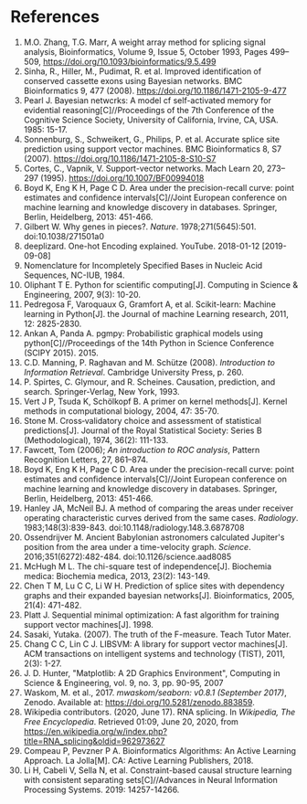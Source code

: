 # References

1. M.O. Zhang, T.G. Marr, A weight array method for splicing signal analysis, Bioinformatics, Volume 9, Issue 5, October 1993, Pages 499–509, https://doi.org/10.1093/bioinformatics/9.5.499
2. Sinha, R., Hiller, M., Pudimat, R. et al. Improved identification of conserved cassette exons using Bayesian networks. BMC Bioinformatics 9, 477 (2008). https://doi.org/10.1186/1471-2105-9-477
3. Pearl J. Bayesian netwcrks: A model cf self-activated memory for evidential reasoning[C]//Proceedings of the 7th Conference of the Cognitive Science Society, University of California, Irvine, CA, USA. 1985: 15-17.
3. Sonnenburg, S., Schweikert, G., Philips, P. et al. Accurate splice site prediction using support vector machines. BMC Bioinformatics 8, S7 (2007). https://doi.org/10.1186/1471-2105-8-S10-S7
5. Cortes, C., Vapnik, V. Support-vector networks. Mach Learn 20, 273–297 (1995). https://doi.org/10.1007/BF00994018
6. Boyd K, Eng K H, Page C D. Area under the precision-recall curve: point estimates and confidence intervals[C]//Joint European conference on machine learning and knowledge discovery in databases. Springer, Berlin, Heidelberg, 2013: 451-466.
7. Gilbert W. Why genes in pieces?. *Nature*. 1978;271(5645):501. doi:10.1038/271501a0
8. deeplizard. One-hot Encoding explained. YouTube. 2018-01-12 [2019-09-08]
9. Nomenclature for Incompletely Specified Bases in Nucleic Acid Sequences, NC-IUB, 1984.
10. Oliphant T E. Python for scientific computing[J]. Computing in Science & Engineering, 2007, 9(3): 10-20.
11. Pedregosa F, Varoquaux G, Gramfort A, et al. Scikit-learn: Machine learning in Python[J]. the Journal of machine Learning research, 2011, 12: 2825-2830.
12. Ankan A, Panda A. pgmpy: Probabilistic graphical models using python[C]//Proceedings of the 14th Python in Science Conference (SCIPY 2015). 2015.
13. C.D. Manning, P. Raghavan and M. Schütze (2008). *Introduction to Information Retrieval*. Cambridge University Press, p. 260.
14. P. Spirtes, C. Glymour, and R. Scheines. Causation, prediction, and search. Springer-Verlag, New York, 1993.
15. Vert J P, Tsuda K, Schölkopf B. A primer on kernel methods[J]. Kernel methods in computational biology, 2004, 47: 35-70.
16. Stone M. Cross‐validatory choice and assessment of statistical predictions[J]. Journal of the Royal Statistical Society: Series B (Methodological), 1974, 36(2): 111-133.
17. Fawcett, Tom (2006); *An introduction to ROC analysis*, Pattern Recognition Letters, 27, 861–874.
18. Boyd K, Eng K H, Page C D. Area under the precision-recall curve: point estimates and confidence intervals[C]//Joint European conference on machine learning and knowledge discovery in databases. Springer, Berlin, Heidelberg, 2013: 451-466.
19. Hanley JA, McNeil BJ. A method of comparing the areas under receiver operating characteristic curves derived from the same cases. *Radiology*. 1983;148(3):839-843. doi:10.1148/radiology.148.3.6878708
20. Ossendrijver M. Ancient Babylonian astronomers calculated Jupiter's position from the area under a time-velocity graph. *Science*. 2016;351(6272):482-484. doi:10.1126/science.aad8085
21. McHugh M L. The chi-square test of independence[J]. Biochemia medica: Biochemia medica, 2013, 23(2): 143-149.
22. Chen T M, Lu C C, Li W H. Prediction of splice sites with dependency graphs and their expanded bayesian networks[J]. Bioinformatics, 2005, 21(4): 471-482.
23. Platt J. Sequential minimal optimization: A fast algorithm for training support vector machines[J]. 1998.
24. Sasaki, Yutaka. (2007). The truth of the F-measure. Teach Tutor Mater. 
25. Chang C C, Lin C J. LIBSVM: A library for support vector machines[J]. ACM transactions on intelligent systems and technology (TIST), 2011, 2(3): 1-27.
26. J. D. Hunter, "Matplotlib: A 2D Graphics Environment", Computing in Science & Engineering, vol. 9, no. 3, pp. 90-95, 2007
27. Waskom, M. et al., 2017. *mwaskom/seaborn: v0.8.1 (September 2017)*, Zenodo. Available at: https://doi.org/10.5281/zenodo.883859.
28. Wikipedia contributors. (2020, June 17). RNA splicing. In *Wikipedia, The Free Encyclopedia*. Retrieved 01:09, June 20, 2020, from https://en.wikipedia.org/w/index.php?title=RNA_splicing&oldid=962973627
29. Compeau P, Pevzner P A. Bioinformatics Algorithms: An Active Learning Approach. La Jolla[M]. CA: Active Learning Publishers, 2018.
30. Li H, Cabeli V, Sella N, et al. Constraint-based causal structure learning with consistent separating sets[C]//Advances in Neural Information Processing Systems. 2019: 14257-14266.